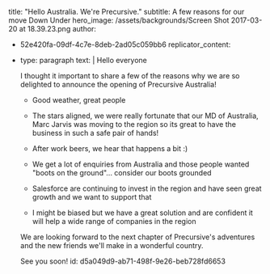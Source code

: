 title: "Hello Australia. We're Precursive."
subtitle: A few reasons for our move Down Under
hero_image: /assets/backgrounds/Screen Shot 2017-03-20 at 18.39.23.png
author:
  - 52e420fa-09df-4c7e-8deb-2ad05c059bb6
replicator_content:
  - 
    type: paragraph
    text: |
      Hello everyone
      
      I thought it important to share a few of the reasons why we are so delighted to announce the opening of Precursive Australia!
      
      + Good weather, great people
      
      + The stars aligned, we were really fortunate that our MD of Australia, Marc Jarvis was moving to the region so its great to have the business in such a safe pair of hands!
      
      + After work beers, we hear that happens a bit :)
      
      + We get a lot of enquiries from Australia and those people wanted "boots on the ground"... consider our boots grounded
      
      + Salesforce are continuing to invest in the region and have seen great growth and we want to support that
      
      + I might be biased but we have a great solution and are confident it will help a wide range of companies in the region
      
      We are looking forward to the next chapter of Precursive's adventures and the new friends we'll make in a wonderful country.
      
      See you soon!
id: d5a049d9-ab71-498f-9e26-beb728fd6653
